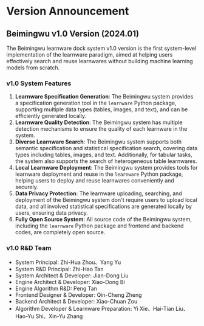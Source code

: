 # Version Announcement

## Beimingwu v1.0 Version (2024.01)

The Beimingwu learnware dock system v1.0 version is the first system-level implementation of the learnware paradigm, aimed at helping users effectively search and reuse learnwares without building machine learning models from scratch.

### v1.0 System Features

1. **Learnware Specification Generation**: The Beimingwu system provides a specification generation tool in the `learnware` Python package, supporting multiple data types (tables, images, and text), and can be efficiently generated locally.
2. **Learnware Quality Detection**: The Beimingwu system has multiple detection mechanisms to ensure the quality of each learnware in the system.
3. **Diverse Learnware Search**: The Beimingwu system supports both semantic specification and statistical specification search, covering data types including tables, images, and text. Additionally, for tabular tasks, the system also supports the search of heterogeneous table learnwares.
4. **Local Learnware Deployment**: The Beimingwu system provides tools for learnware deployment and reuse in the `learnware` Python package, helping users to deploy and reuse learnwares conveniently and securely.
5. **Data Privacy Protection**: The learnware uploading, searching, and deployment of the Beimingwu system don't require users to upload local data, and all involved statistical specifications are generated locally by users, ensuring data privacy.
6. **Fully Open Source System**: All source code of the Beimingwu system, including the `learnware` Python package and frontend and backend codes, are completely open source.

### v1.0 R&D Team

- System Principal: <a href="http://cs.nju.edu.cn/zhouzh" style="text-decoration: none; color: inherit;">Zhi-Hua Zhou</a>、<a href="http://www.lamda.nju.edu.cn/yuy" style="text-decoration: none; color: inherit;">Yang Yu</a>
- System R&D Principal: <a href="http://www.lamda.nju.edu.cn/tanzh/" style="text-decoration: none; color: inherit;">Zhi-Hao Tan</a>
- System Architect & Developer: <a href="http://www.lamda.nju.edu.cn/liujd/" style="text-decoration: none; color: inherit;">Jian-Dong Liu</a>
- Engine Architect & Developer: <a href="http://www.lamda.nju.edu.cn/bixd/" style="text-decoration: none; color: inherit;">Xiao-Dong Bi</a>
- Engine Algorithm R&D: <a href="http://www.lamda.nju.edu.cn/tanp/" style="text-decoration: none; color: inherit;">Peng Tan</a>
- Frontend Designer & Developer: <a href="http://www.lamda.nju.edu.cn/zhengqc/" style="text-decoration: none; color: inherit;">Qin-Cheng Zheng</a>
- Backend Architect & Developer: Xiao-Chuan Zou
- Algorithm Developer & Learnware Preparation: <a href="http://www.lamda.nju.edu.cn/xiey/" style="text-decoration: none; color: inherit;">Yi Xie</a>、Hai-Tian Liu、Hao-Yu Shi、Xin-Yu Zhang